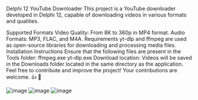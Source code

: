 Delphi 12 YouTube Downloader
This project is a YouTube downloader developed in Delphi 12, capable of downloading videos in various formats and qualities.

Supported Formats
Video Quality: From 8K to 360p in MP4 format.
Audio Formats: MP3, FLAC, and M4A.
Requirements
yt-dlp and ffmpeg are used as open-source libraries for downloading and processing media files.
Installation Instructions
Ensure that the following files are present in the Tools folder:
ffmpeg.exe
yt-dlp.exe
Download location: Videos will be saved in the Downloads folder located in the same directory as the application.
Feel free to contribute and improve the project! Your contributions are welcome. :+1: :rocket:


![image](https://github.com/user-attachments/assets/93a99fd1-d3f9-49f9-8c84-82ed85a5c9be)
![image](https://github.com/user-attachments/assets/d2300e96-89ae-45d6-a0bb-93fae905f7d5)
![image](https://github.com/user-attachments/assets/c48ee554-6a65-4dad-aa63-349c89aea4c6)


